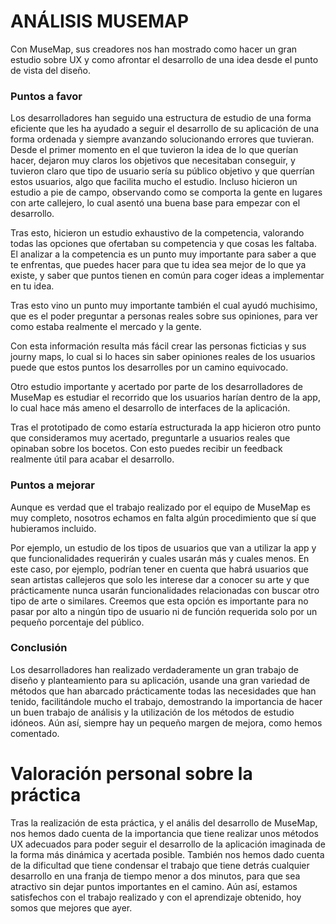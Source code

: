 # ANÁLISIS MUSEMAP

Con MuseMap, sus creadores nos han mostrado como hacer un gran estudio sobre UX y como afrontar el desarrollo de una idea desde el punto de vista del diseño.

### Puntos a favor
Los desarrolladores han seguido una estructura de estudio de una forma eficiente que les ha ayudado a seguir el desarrollo de su aplicación de una forma ordenada y siempre avanzando solucionando errores que tuvieran.
Desde el primer momento en el que tuvieron la idea de lo que querían hacer, dejaron muy claros los objetivos que necesitaban conseguir, y tuvieron claro que tipo de usuario sería su público objetivo y que querrían estos usuarios, algo que facilita mucho el estudio. Incluso hicieron un estudio a pie de campo, observando como se comporta la gente en lugares con arte callejero, lo cual asentó una buena base para empezar con el desarrollo.

Tras esto, hicieron un estudio exhaustivo de la competencia, valorando todas las opciones que ofertaban su competencia y que cosas les faltaba. El analizar a la competencia es un punto muy importante para saber a que te enfrentas, que puedes hacer para que tu idea sea mejor de lo que ya existe, y saber que puntos tienen en común para coger ideas a implementar en tu idea.

Tras esto vino un punto muy importante también el cual ayudó muchisimo, que es el poder preguntar a personas reales sobre sus opiniones, para ver como estaba realmente el mercado y la gente.

Con esta información resulta más fácil crear las personas ficticias y sus journy maps, lo cual si lo haces sin saber opiniones reales de los usuarios puede que estos puntos los desarrolles por un camino equivocado.

Otro estudio importante y acertado por parte de los desarrolladores de MuseMap es estudiar el recorrido que los usuarios harían dentro de la app, lo cual hace más ameno el desarrollo de interfaces de la aplicación.

Tras el prototipado de como estaría estructurada la app hicieron otro punto que consideramos muy acertado, preguntarle a usuarios reales que opinaban sobre los bocetos. Con esto puedes recibir un feedback realmente útil para acabar el desarrollo.

### Puntos a mejorar
Aunque es verdad que el trabajo realizado por el equipo de MuseMap es muy completo, nosotros echamos en falta algún procedimiento que sí que hubieramos incluido.

Por ejemplo, un estudio de los tipos de usuarios que van a utilizar la app y que funcionalidades requerirán y cuales usarán más y cuales menos. En este caso, por ejemplo, podrían tener en cuenta que habrá usuarios que sean artistas callejeros que solo les interese dar a conocer su arte y que prácticamente nunca usarán funcionalidades relacionadas con buscar otro tipo de arte o similares. Creemos que esta opción es importante para no pasar por alto a ningún tipo de usuario ni de función requerida solo por un pequeño porcentaje del público.

### Conclusión
Los desarrolladores han realizado verdaderamente un gran trabajo de diseño y planteamiento para su aplicación, usande una gran variedad de métodos que han abarcado prácticamente todas las necesidades que han tenido, facilitándole mucho el trabajo, demostrando la importancia de hacer un buen trabajo de análisis y la utilización de los métodos de estudio idóneos. Aún así, siempre hay un pequeño margen de mejora, como hemos comentado.


# Valoración personal sobre la práctica
Tras la realización de esta práctica, y el anális del desarrollo de MuseMap, nos hemos dado cuenta de la importancia que tiene realizar unos métodos UX adecuados para poder seguir el desarrollo de la aplicación imaginada de la forma más dinámica y acertada posible. También nos hemos dado cuenta de la dificultad que tiene condensar el trabajo que tiene detrás cualquier desarrollo en una franja de tiempo menor a dos minutos, para que sea atractivo sin dejar puntos importantes en el camino. Aún así, estamos satisfechos con el trabajo realizado y con el aprendizaje obtenido, hoy somos que mejores que ayer.
